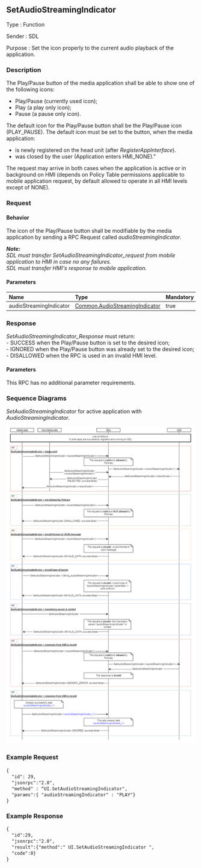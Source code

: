 ## SetAudioStreamingIndicator

Type
: Function

Sender
: SDL

Purpose
: Set the icon properly to the current audio playback of the application.

### Description

The Play/Pause button of the media application shall be able to show one of the following icons:
   - Play/Pause (currently used icon);   
   - Play (a play only icon);   
   - Pause (a pause only icon).   

The default icon for the Play/Pause button shall be the Play/Pause icon (PLAY_PAUSE).
The default icon must be set to the button, when the media application:
   - is newly registered on the head unit (after _RegisterAppInterface_).
   - was closed by the user (Application enters HMI_NONE)."
   
The request may arrive in both cases when the application is active or in background on HMI (depends on Policy Table permissions applicable to mobile application request, by default allowed to operate in all HMI levels except of NONE).

### Request
#### Behavior

The icon of the Play/Pause button shall be modifiable by the media application by sending a RPC Request called _audioStreamingIndicator_.

_**Note:**_    
_SDL must transfer _SetAudioStreamingIndicator_request_ from mobile application to HMI in case no any failures._   
_SDL must transfer HMI's response to mobile application._ 

#### Parameters

|Name|Type|Mandatory|
|:---|:---|:--------|
|audioStreamingIndicator|[Common.AudioStreamingIndicator]|true|
[Common.AudioStreamingIndicator]: https://github.com/DrachenkoAnastasiia/sdl_hmi_integration_guidelines/blob/new_setaudiostreamingindicator/docs/Common/Enums/index.md#audiostreamingindicator

### Response

_SetAudioStreamingIndicator_Response_ must return:   
    - SUCCESS when the Play/Pause button is set to the desired icon;   
    - IGNORED when the Play/Pause button was already set to the desired icon;   
    - DISALLOWED when the RPC is used in an invalid HMI level.   

#### Parameters

This RPC has no additional parameter requirements.

### Sequence Diagrams

_SetAudioStreamingIndicator_ for active application with _AudioStreamingIndicator_.   

![SetAudioStreamingIndicator](./assets/setAudioStreamInd_Gen.png)

### Example Request

```
{
  "id": 29,
  "jsonrpc":"2.0",
  "method" : “UI.SetAudioStreamingIndicator",
  "params":{ "audioStreamingIndicator" : "PLAY"}
}

```

### Example Response
```
{
  "id":29,
  "jsonrpc":"2.0", 
  "result":{"method":" UI.SetAudioStreamingIndicator ",
  "code":0}
}
```
